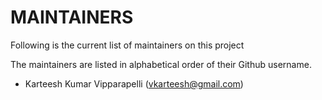 # MAINTAINERS

Following is the current list of maintainers on this project

The maintainers are listed in alphabetical order of their Github username.

* Karteesh Kumar Vipparapelli (vkarteesh@gmail.com)